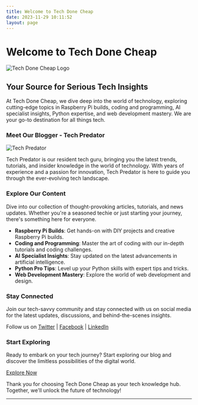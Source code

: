 ```yaml
---
title: Welcome to Tech Done Cheap
date: 2023-11-29 10:11:52
layout: page
---
```


# Welcome to Tech Done Cheap

![Tech Done Cheap Logo](/images/tech-done-cheap-logo.png)

## Your Source for Serious Tech Insights

At Tech Done Cheap, we dive deep into the world of technology, exploring cutting-edge topics in Raspberry Pi builds, coding and programming, AI specialist insights, Python expertise, and web development mastery. We are your go-to destination for all things tech.

### Meet Our Blogger - Tech Predator

![Tech Predator](/images/tech-predator-avatar.png)

Tech Predator is our resident tech guru, bringing you the latest trends, tutorials, and insider knowledge in the world of technology. With years of experience and a passion for innovation, Tech Predator is here to guide you through the ever-evolving tech landscape.

### Explore Our Content

Dive into our collection of thought-provoking articles, tutorials, and news updates. Whether you're a seasoned techie or just starting your journey, there's something here for everyone.

- **Raspberry Pi Builds**: Get hands-on with DIY projects and creative Raspberry Pi builds.
- **Coding and Programming**: Master the art of coding with our in-depth tutorials and coding challenges.
- **AI Specialist Insights**: Stay updated on the latest advancements in artificial intelligence.
- **Python Pro Tips**: Level up your Python skills with expert tips and tricks.
- **Web Development Mastery**: Explore the world of web development and design.

### Stay Connected

Join our tech-savvy community and stay connected with us on social media for the latest updates, discussions, and behind-the-scenes insights.

Follow us on [Twitter](https://twitter.com/TechDoneCheap) | [Facebook](https://www.facebook.com/TechDoneCheap) | [LinkedIn](https://www.linkedin.com/company/tech-done-cheap)

### Start Exploring

Ready to embark on your tech journey? Start exploring our blog and discover the limitless possibilities of the digital world.

[Explore Now](/blog)

Thank you for choosing Tech Done Cheap as your tech knowledge hub. Together, we'll unlock the future of technology!

---
